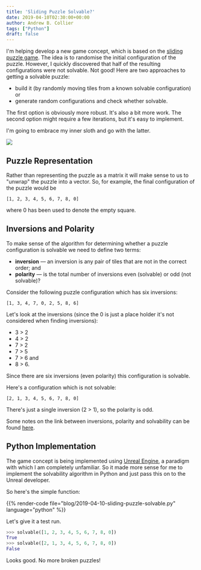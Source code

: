 ```yaml
---
title: 'Sliding Puzzle Solvable?'
date: 2019-04-10T02:30:00+00:00
author: Andrew B. Collier
tags: ["Python"]
draft: false
---
```


I'm helping develop a new game concept, which is based on the [sliding puzzle game](https://en.wikipedia.org/wiki/Sliding_puzzle). The idea is to randomise the initial configuration of the puzzle. However, I quickly discovered that half of the resulting configurations were not solvable. Not good! Here are two approaches to getting a solvable puzzle:

- build it (by randomly moving tiles from a known solvable configuration) or
- generate random configurations and check whether solvable.

The first option is obviously more robust. It's also a bit more work. The second option might require a few iterations, but it's easy to implement.

I'm going to embrace my inner sloth and go with the latter.

<img src="/img/2019/04/sliding-puzzle.png" style="max-width: 600px;">

## Puzzle Representation

Rather than representing the puzzle as a matrix it will make sense to us to "unwrap" the puzzle into a vector. So, for example, the final configuration of the puzzle would be

```
[1, 2, 3, 4, 5, 6, 7, 8, 0]
```

where 0 has been used to denote the empty square.

## Inversions and Polarity

To make sense of the algorithm for determining whether a puzzle configuration is solvable we need to define two terms:

- **inversion** &mdash; an inversion is any pair of tiles that are not in the correct order; and
- **polarity** &mdash; is the total number of inversions even (solvable) or odd (not solvable)?

Consider the following puzzle configuration which has six inversions:

```
[1, 3, 4, 7, 0, 2, 5, 8, 6]
```

Let's look at the inversions (since the 0 is just a place holder it's not considered when finding inversions):

- 3 > 2
- 4 > 2
- 7 > 2
- 7 > 5
- 7 > 6 and
- 8 > 6.

Since there are six inversions (even polarity) this configuration is solvable.

Here's a configuration which is not solvable:

```
[2, 1, 3, 4, 5, 6, 7, 8, 0]
```

There's just a single inversion (2 > 1), so the polarity is odd.

<!-- https://math.stackexchange.com/questions/293527/how-to-check-if-a-8-puzzle-is-solvable -->

Some notes on the link between inversions, polarity and solvability can be found [here](https://www.sitepoint.com/randomizing-sliding-puzzle-tiles/).

## Python Implementation

The game concept is being implemented using [Unreal Engine](https://www.unrealengine.com/en-US/), a paradigm with which I am completely unfamiliar. So it made more sense for me to implement the solvability algorithm in Python and just pass this on to the Unreal developer.

So here's the simple function:

{{% render-code file="blog/2019-04-10-sliding-puzzle-solvable.py" language="python" %}}

Let's give it a test run.

```python
>>> solvable([1, 2, 3, 4, 5, 6, 7, 8, 0])
True
>>> solvable([2, 1, 3, 4, 5, 6, 7, 8, 0])
False
```

Looks good. No more broken puzzles!
